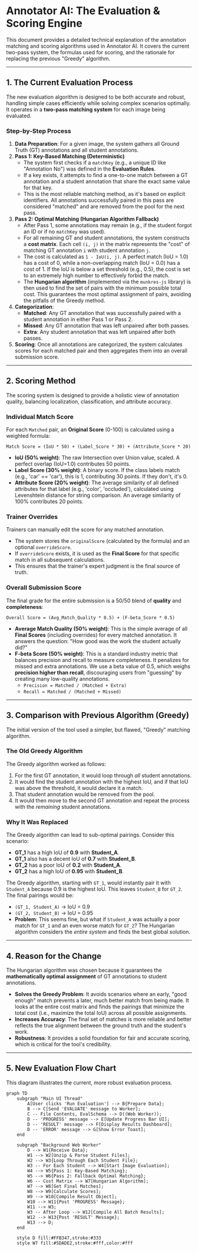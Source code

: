 
# Annotator AI: The Evaluation & Scoring Engine

This document provides a detailed technical explanation of the annotation matching and scoring algorithms used in Annotator AI. It covers the current two-pass system, the formulas used for scoring, and the rationale for replacing the previous "Greedy" algorithm.

---

## 1. The Current Evaluation Process

The new evaluation algorithm is designed to be both accurate and robust, handling simple cases efficiently while solving complex scenarios optimally. It operates in a **two-pass matching system** for each image being evaluated.

### Step-by-Step Process

1.  **Data Preparation**: For a given image, the system gathers all Ground Truth (GT) annotations and all student annotations.
2.  **Pass 1: Key-Based Matching (Deterministic)**
    - The system first checks if a `matchKey` (e.g., a unique ID like "Annotation No") was defined in the **Evaluation Rules**.
    - If a key exists, it attempts to find a one-to-one match between a GT annotation and a student annotation that share the exact same value for that key.
    - This is the most reliable matching method, as it's based on explicit identifiers. All annotations successfully paired in this pass are considered "matched" and are removed from the pool for the next pass.
3.  **Pass 2: Optimal Matching (Hungarian Algorithm Fallback)**
    - After Pass 1, some annotations may remain (e.g., if the student forgot an ID or if no `matchKey` was used).
    - For all remaining GT and student annotations, the system constructs a **cost matrix**. Each cell `(i, j)` in the matrix represents the "cost" of matching GT annotation `i` with student annotation `j`.
    - The cost is calculated as `1 - IoU(i, j)`. A perfect match (IoU = 1.0) has a cost of 0, while a non-overlapping match (IoU = 0.0) has a cost of 1. If the IoU is below a set threshold (e.g., 0.5), the cost is set to an extremely high number to effectively forbid the match.
    - The **Hungarian algorithm** (implemented via the `munkres-js` library) is then used to find the set of pairs with the minimum possible total cost. This guarantees the most optimal assignment of pairs, avoiding the pitfalls of the Greedy method.
4.  **Categorization**:
    - **Matched**: Any GT annotation that was successfully paired with a student annotation in either Pass 1 or Pass 2.
    - **Missed**: Any GT annotation that was left unpaired after both passes.
    - **Extra**: Any student annotation that was left unpaired after both passes.
5.  **Scoring**: Once all annotations are categorized, the system calculates scores for each matched pair and then aggregates them into an overall submission score.

---

## 2. Scoring Method

The scoring system is designed to provide a holistic view of annotation quality, balancing localization, classification, and attribute accuracy.

### Individual Match Score

For each `Matched` pair, an **Original Score** (0-100) is calculated using a weighted formula:

`Match Score = (IoU * 50) + (Label_Score * 30) + (Attribute_Score * 20)`

-   **IoU (50% weight)**: The raw Intersection over Union value, scaled. A perfect overlap (IoU=1.0) contributes 50 points.
-   **Label Score (30% weight)**: A binary score. If the class labels match (e.g., 'car' == 'car'), this is 1, contributing 30 points. If they don't, it's 0.
-   **Attribute Score (20% weight)**: The average similarity of all defined attributes for that label (e.g., 'color', 'occluded'), calculated using Levenshtein distance for string comparison. An average similarity of 100% contributes 20 points.

### Trainer Overrides

Trainers can manually edit the score for any matched annotation.

-   The system stores the `originalScore` (calculated by the formula) and an optional `overrideScore`.
-   If `overrideScore` exists, it is used as the **Final Score** for that specific match in all subsequent calculations.
-   This ensures that the trainer's expert judgment is the final source of truth.

### Overall Submission Score

The final grade for the entire submission is a 50/50 blend of **quality** and **completeness**:

`Overall Score = (Avg_Match_Quality * 0.5) + (F-beta_Score * 0.5)`

-   **Average Match Quality (50% weight)**: This is the simple average of all **Final Scores** (including overrides) for every matched annotation. It answers the question: "How good was the work the student actually did?"
-   **F-beta Score (50% weight)**: This is a standard industry metric that balances precision and recall to measure completeness. It penalizes for missed and extra annotations. We use a beta value of 0.5, which weighs **precision higher than recall**, discouraging users from "guessing" by creating many low-quality annotations.
    -   `Precision = Matched / (Matched + Extra)`
    -   `Recall = Matched / (Matched + Missed)`

---

## 3. Comparison with Previous Algorithm (Greedy)

The initial version of the tool used a simpler, but flawed, "Greedy" matching algorithm.

### The Old Greedy Algorithm

The Greedy algorithm worked as follows:
1.  For the first GT annotation, it would loop through *all* student annotations.
2.  It would find the student annotation with the highest IoU, and if that IoU was above the threshold, it would declare it a match.
3.  That student annotation would be removed from the pool.
4.  It would then move to the second GT annotation and repeat the process with the *remaining* student annotations.

### Why It Was Replaced

The Greedy algorithm can lead to sub-optimal pairings. Consider this scenario:

-   **GT_1** has a high IoU of **0.9** with **Student_A**.
-   **GT_1** also has a decent IoU of **0.7** with **Student_B**.
-   **GT_2** has a poor IoU of **0.2** with **Student_A**.
-   **GT_2** has a high IoU of **0.95** with **Student_B**.

The Greedy algorithm, starting with `GT_1`, would instantly pair it with `Student_A` because 0.9 is the highest IoU. This leaves `Student_B` for `GT_2`. The final pairings would be:
-   `(GT_1, Student_A)` -> IoU = 0.9
-   `(GT_2, Student_B)` -> IoU = 0.95
-   **Problem**: This seems fine, but what if `Student_A` was actually a poor match for `GT_1` and an even worse match for `GT_2`? The Hungarian algorithm considers the *entire system* and finds the best global solution.

---

## 4. Reason for the Change

The Hungarian algorithm was chosen because it guarantees the **mathematically optimal assignment** of GT annotations to student annotations.

-   **Solves the Greedy Problem**: It avoids scenarios where an early, "good enough" match prevents a later, much better match from being made. It looks at the entire cost matrix and finds the pairings that minimize the total cost (i.e., maximize the total IoU) across all possible assignments.
-   **Increases Accuracy**: The final set of matches is more reliable and better reflects the true alignment between the ground truth and the student's work.
-   **Robustness**: It provides a solid foundation for fair and accurate scoring, which is critical for the tool's credibility.

---

## 5. New Evaluation Flow Chart

This diagram illustrates the current, more robust evaluation process.

```mermaid
graph TD
    subgraph "Main UI Thread"
        A[User clicks 'Run Evaluation'] --> B{Prepare Data};
        B --> C[Send 'EVALUATE' message to Worker];
        C -- File Contents, EvalSchema --> D((Web Worker));
        D -- 'PROGRESS' message --> E[Update Progress Bar UI];
        D -- 'RESULT' message --> F[Display Results Dashboard];
        D -- 'ERROR' message --> G[Show Error Toast];
    end

    subgraph "Background Web Worker"
        D --> W1{Receive Data};
        W1 --> W2[Unzip & Parse Student Files];
        W2 --> W3{Loop Through Each Student File};
        W3 -- For Each Student --> W4[Start Image Evaluation];
        W4 --> W5{Pass 1: Key-Based Matching};
        W5 --> W6{Pass 2: Fallback Optimal Matching};
        W6 -- Cost Matrix --> W7[Hungarian Algorithm];
        W7 --> W8[Get Final Matches];
        W8 --> W9[Calculate Scores];
        W9 --> W10[Compile Result Object];
        W10 --> W11{Post 'PROGRESS' Message};
        W11 --> W3;
        W3 -- After Loop --> W12[Compile All Batch Results];
        W12 --> W13{Post 'RESULT' Message};
        W13 --> D;
    end

    style D fill:#FFB347,stroke:#333
    style W7 fill:#5DADE2,stroke:#fff,color:#fff
```
